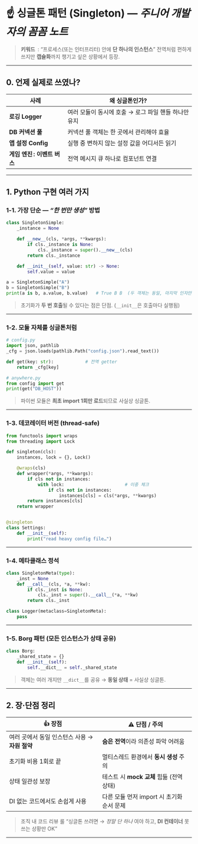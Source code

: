 # ☝️ 싱글톤 패턴 (Singleton) — *주니어 개발자의 꼼꼼 노트*

> **키워드** : “프로세스(또는 인터프리터) 안에 **단 하나의 인스턴스**”
> 전역처럼 편하게 쓰지만 **캡슐화**까지 챙기고 싶은 상황에서 등장.

---

## 0. 언제 실제로 쓰였나?

| 사례                 | 왜 싱글톤인가?                        |
| ------------------ | ------------------------------- |
| **로깅 Logger**      | 여러 모듈이 동시에 호출 → 로그 파일 핸들 하나만 유지 |
| **DB 커넥션 풀**       | 커넥션 풀 객체는 한 곳에서 관리해야 효율         |
| **앱 설정 Config**    | 실행 중 변하지 않는 설정 값을 어디서든 읽기       |
| **게임 엔진 : 이벤트 버스** | 전역 메시지 큐 하나로 컴포넌트 연결            |

---

## 1. Python 구현 여러 가지

### 1-1. 가장 단순 — *“한 번만 생성”* 방법

```python
class SingletonSimple:
    _instance = None

    def __new__(cls, *args, **kwargs):
        if cls._instance is None:
            cls._instance = super().__new__(cls)
        return cls._instance

    def __init__(self, value: str) -> None:
        self.value = value
```

```python
a = SingletonSimple("A")
b = SingletonSimple("B")
print(a is b, a.value, b.value)   # True B B  (두 객체는 동일, 마지막 인자만 반영)
```

> 초기화가 **두 번 호출**될 수 있다는 점은 단점. (`__init__`은 호출마다 실행됨)

---

### 1-2. 모듈 자체를 싱글톤처럼

```python
# config.py
import json, pathlib
_cfg = json.loads(pathlib.Path("config.json").read_text())

def get(key: str):            # 전역 getter
    return _cfg[key]
```

```python
# anywhere.py
from config import get
print(get("DB_HOST"))
```

> 파이썬 모듈은 **최초 import 1회만 로드**되므로 사실상 싱글톤.

---

### 1-3. 데코레이터 버전 (thread-safe)

```python
from functools import wraps
from threading import Lock

def singleton(cls):
    instances, lock = {}, Lock()

    @wraps(cls)
    def wrapper(*args, **kwargs):
        if cls not in instances:
            with lock:                       # 이중 체크
                if cls not in instances:
                    instances[cls] = cls(*args, **kwargs)
        return instances[cls]
    return wrapper


@singleton
class Settings:
    def __init__(self):
        print("read heavy config file…")
```

---

### 1-4. 메타클래스 정석

```python
class SingletonMeta(type):
    _inst = None
    def __call__(cls, *a, **kw):
        if cls._inst is None:
            cls._inst = super().__call__(*a, **kw)
        return cls._inst

class Logger(metaclass=SingletonMeta):
    pass
```

---

### 1-5. Borg 패턴 (모든 인스턴스가 **상태 공유**)

```python
class Borg:
    _shared_state = {}
    def __init__(self):
        self.__dict__ = self._shared_state
```

> 객체는 여러 개지만 `__dict__`를 공유 → **동일 상태** = 사실상 싱글톤.

---

## 2. 장·단점 정리

| 👍 장점                         | ⚠️ 단점 / 주의                   |
| ----------------------------- | ---------------------------- |
| 여러 곳에서 동일 인스턴스 사용 → **자원 절약** | **숨은 전역**이라 의존성 파악 어려움       |
| 초기화 비용 1회로 끝                  | 멀티스레드 환경에서 **동시 생성** 주의      |
| 상태 일관성 보장                     | 테스트 시 **mock 교체** 힘듦 (전역 상태) |
| DI 없는 코드에서도 손쉽게 사용            | 다른 모듈 먼저 import 시 초기화 순서 문제  |

> 조직 내 코드 리뷰 룰
> “싱글톤 쓰려면 → *정말 단 하나* 여야 하고, **DI 컨테이너** 못 쓰는 상황만 OK”

---